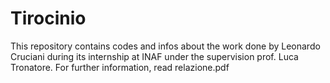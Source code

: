 # Tirocinio
This repository contains codes and infos about the work done by Leonardo Cruciani during its internship at INAF under the supervision prof. Luca Tronatore.
For further information, read relazione.pdf
